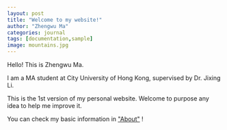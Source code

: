 ```yaml
---
layout: post
title: "Welcome to my website!"
author: "Zhengwu Ma"
categories: journal
tags: [documentation,sample]
image: mountains.jpg
---
```


Hello! This is Zhengwu Ma.<br>

I am a MA student at City University of Hong Kong, supervised by Dr. Jixing Li. <br>

This is the 1st version of my personal website. Welcome to purpose any idea to help me improve it. <br>

You can check my basic information in ["About"](https://zhengwuma.github.io/about.html) !






